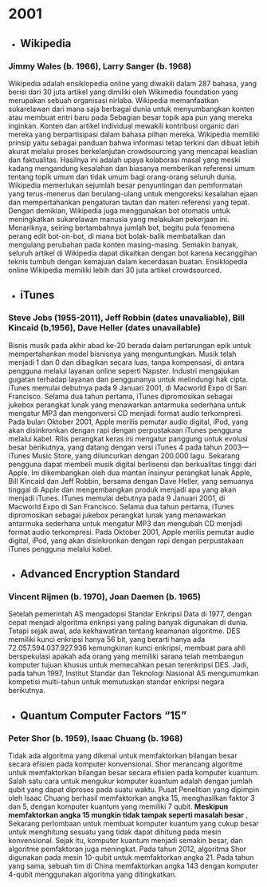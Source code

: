 # **2001**  
- ## **Wikipedia**
### **Jimmy Wales (b. 1966), Larry Sanger (b. 1968)**
Wikipedia adalah ensiklopedia online yang diwakili dalam 287 bahasa, yang berisi dari 30 juta artikel yang dimiliki oleh Wikimedia foundation yang merupakan sebuah organisasi nirlaba. Wikipedia memanfaatkan sukarelawan dari mana saja berbagai dunia untuk menyumbangkan konten atau membuat entri baru pada Sebagian besar topik apa pun yang mereka inginkan. Konten dan artikel individual mewakili kontribusi organic dari mereka yang berpartisipasi dalam bahasa pilhan mereka. Wikipedia memiliki prinsip yaitu sebagai panduan bahwa informasi tetap terkini dan dibuat lebih akurat melalui proses berkelanjutan crowdsourcing yang mencapai keaslian dan faktualitas. Hasilnya ini adalah upaya kolaborasi masal yang meski kadang mengandung kesalahan dan biasanya memberikan referensi umum tentang topik umum dan tidak umum bagi orang-orang seluruh dunia. Wikipedia memerlukan sejumlah besar penyuntingan dan pemformatan yang terus-menerus dan berulang-ulang untuk mengoreksi kesalahan ejaan dan mempertahankan pengaturan tautan dan materi referensi yang tepat. Dengan demikian, Wikipedia juga menggunakan bot otomatis untuk meningkatkan sukarelawan manusia yang melakukan pekerjaan ini. Menariknya, seiring bertambahnya jumlah bot, begitu pula fenomena perang edit bot-on-bot, di mana bot bolak-balik membatalkan dan mengulang perubahan pada konten masing-masing. Semakin banyak, seluruh artikel di Wikipedia dapat dikaitkan dengan bot karena kecanggihan teknis tumbuh dengan kemajuan dalam kecerdasan buatan. Ensiklopedia online Wikipedia memiliki lebih dari 30 juta artikel crowdsourced.

- ## **iTunes** 
### **Steve Jobs (1955-2011), Jeff Robbin (dates unavaliable), Bill Kincaid (b,1956), Dave Heller (dates unavailable)**
Bisnis musik pada akhir abad ke-20 berada dalam pertarungan epik untuk mempertahankan model bisnisnya yang menguntungkan. Musik telah menjadi 1 dan 0 dan dibagikan secara luas, tanpa kompensasi, di antara pengguna melalui layanan online seperti Napster. Industri mengajukan gugatan terhadap layanan dan penggunanya untuk melindungi hak cipta. iTunes memulai debutnya pada 9 Januari 2001, di Macworld Expo di San Francisco. Selama dua tahun pertama, iTunes dipromosikan sebagai jukebox perangkat lunak yang menawarkan antarmuka sederhana untuk mengatur MP3 dan mengonversi CD menjadi format audio terkompresi. Pada bulan Oktober 2001, Apple merilis pemutar audio digital, iPod, yang akan disinkronkan dengan rapi dengan perpustakaan iTunes pengguna melalui kabel. Rilis perangkat keras ini mengatur panggung untuk evolusi besar berikutnya, yang datang dengan versi iTunes 4 pada tahun 2003—iTunes Music Store, yang diluncurkan dengan 200.000 lagu. Sekarang pengguna dapat membeli musik digital berlisensi dan berkualitas tinggi dari Apple. Ini dikembangkan oleh dua mantan insinyur perangkat lunak Apple, Bill Kincaid dan Jeff Robbin, bersama dengan Dave Heller, yang semuanya tinggal di Apple dan mengembangkan produk menjadi apa yang akan menjadi iTunes. ITunes memulai debutnya pada 9 Januari 2001, di Macworld Expo di San Francisco. Selama dua tahun pertama, iTunes dipromosikan sebagai jukebox perangkat lunak yang menawarkan antarmuka sederhana untuk mengatur MP3 dan mengubah CD menjadi format audio terkompresi. Pada Oktober 2001, Apple merilis pemutar audio digital, iPod, yang akan disinkronkan dengan rapi dengan perpustakaan iTunes pengguna melalui kabel.

- ## **Advanced Encryption Standard**
### **Vincent Rijmen (b. 1970), Joan Daemen (b. 1965)**
Setelah pemerintah AS mengadopsi Standar Enkripsi Data di
1977, dengan cepat menjadi algoritma enkripsi yang paling banyak digunakan di dunia. Tetapi sejak awal, ada kekhawatiran tentang keamanan algoritme. DES memiliki kunci enkripsi hanya 56 bit, yang berarti hanya ada 72.057.594.037.927.936 kemungkinan kunci enkripsi, membuat para ahli berspekulasi apakah ada orang yang memiliki sarana telah membangun komputer tujuan khusus untuk memecahkan pesan terenkripsi DES. Jadi, pada tahun 1997, Institut Standar dan Teknologi Nasional AS mengumumkan kompetisi multi-tahun untuk memutuskan standar enkripsi negara berikutnya.

- ## **Quantum Computer Factors “15”** ##
### **Peter Shor (b. 1959), Isaac Chuang (b. 1968)**
Tidak ada algoritma yang dikenal untuk memfaktorkan bilangan besar secara efisien pada komputer konvensional. Shor merancang algoritme untuk memfaktorkan bilangan besar secara efisien pada komputer kuantum. Salah satu cara untuk mengukur komputer kuantum adalah dengan jumlah qubit yang dapat diproses pada suatu waktu. Pusat Penelitian yang dipimpin oleh Isaac Chuang berhasil memfaktorkan angka 15, menghasilkan faktor 3 dan 5, dengan komputer kuantum yang memiliki 7 qubit.  **Meskipun memfaktorkan angka 15 mungkin tidak tampak seperti masalah besar** , Sekarang perlombaan untuk membuat komputer kuantum yang cukup besar untuk menghitung sesuatu yang tidak dapat dihitung pada mesin konvensional. Sejak itu, komputer kuantum menjadi semakin besar, dan algoritme pemfaktoran juga meningkat. Pada tahun 2012, algoritma Shor digunakan pada mesin 10-qubit untuk memfaktorkan angka 21. Pada tahun yang sama, sebuah tim di China memfaktorkan angka 143 dengan komputer 4-qubit menggunakan algoritma yang ditingkatkan.
